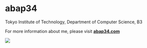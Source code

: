 <h1>abap34</h1>

Tokyo Institute of Technology, Department of Computer Science, B3

For more information about me, please visit **[abap34.com](https://abap34.com)**

![](https://github-readme-stats-abap34.vercel.app/api/top-langs?username=abap34&hide=jupyter%20notebook,HTML,Rich%20Text%20Format,CSS,SCSS&display_bytes=true&langs_count=5&count_private=true&layout=donut-vertical&disable_animations=true)
